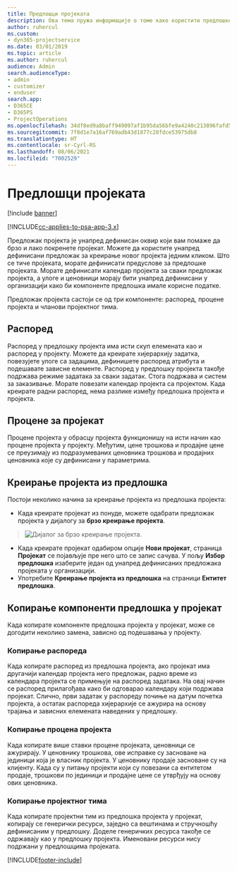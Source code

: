 ```yaml
---
title: Предлошци пројеката
description: Ова тема пружа информације о томе како користити предлошке пројекта за брзо подешавање пројекта.
author: ruhercul
ms.custom:
- dyn365-projectservice
ms.date: 03/01/2019
ms.topic: article
ms.author: ruhercul
audience: Admin
search.audienceType:
- admin
- customizer
- enduser
search.app:
- D365CE
- D365PS
- ProjectOperations
ms.openlocfilehash: 34df8ed9a8baff949097af1b95da56bfe9a4240c213896fafd5c7dcfcf580b6c
ms.sourcegitcommit: 7f8d1e7a16af769adb43d1877c28fdce53975db8
ms.translationtype: HT
ms.contentlocale: sr-Cyrl-RS
ms.lasthandoff: 08/06/2021
ms.locfileid: "7002529"
---
```

# <a name="project-templates"></a>Предлошци пројеката 

[!include [banner](../includes/psa-now-project-operations.md)]

[!INCLUDE[cc-applies-to-psa-app-3.x](../includes/cc-applies-to-psa-app-3x.md)]

Предложак пројекта је унапред дефинисан оквир који вам помаже да брзо и лако покренете пројекат. Можете да користите унапред дефинисани предложак за креирање новог пројекта једним кликом. Што се тиче пројеката, морате дефинисати предуслове за предлошке пројеката. Морате дефинисати календар пројекта за сваки предложак пројекта, а улоге и ценовници морају бити унапред дефинисани у организацији како би компоненте предлошка имале корисне податке.

Предложак пројекта састоји се од три компоненте: распоред, процене пројекта и чланови пројектног тима.

## <a name="schedule"></a>Распоред

Распоред у предлошку пројекта има исти скуп елемената као и распоред у пројекту. Можете да креирате хијерархију задатка, повезујете улоге са задацима, дефинишете распоред атрибута и подешавате зависне елементе. Распоред у предлошку пројекта такође подржава режиме задатака за сваки задатак. Стога подржава и систем за заказивање. Морате повезати календар пројекта са пројектом. Када креирате радни распоред, нема разлике између предлошка пројекта и пројекта.

## <a name="project-estimates"></a>Процене за пројекат

Процене пројекта у обрасцу пројекта функционишу на исти начин као процене пројекта у пројекту. Међутим, цене трошкова и продајне цене се преузимају из подразумеваних ценовника трошкова и продајних ценовника које су дефинисани у параметрима.

## <a name="creating-a-project-from-a-template"></a>Креирање пројекта из предлошка
 
Постоји неколико начина за креирање пројекта из предлошка пројекта:

- Када креирате пројекат из понуде, можете одабрати предложак пројекта у дијалогу за **брзо креирање пројекта**.

> ![Дијалог за брзо креирање пројекта.](media/project-11.png)

- Када креирате пројекат одабиром опције **Нови пројекат**, страница **Пројекат** се појављује пре него што се запис сачува. У пољу **Избор предлошка** изаберите један од унапред дефинисаних предложака пројеката у организацији.
- Употребите **Креирање пројекта из предлошка** на страници **Ентитет предлошка**.

## <a name="copying-components-of-template-to-project"></a>Копирање компоненти предлошка у пројекат

Када копирате компоненте предлошка пројекта у пројекат, може се догодити неколико замена, зависно од подешавања у пројекту.

### <a name="copying-the-schedule"></a>Копирање распореда

Када копирате распоред из предлошка пројекта, ако пројекат има другачији календар пројекта него предложак, радно време из календара пројекта се примењује на распоред задатака. На овај начин се распоред прилагођава како би одговарао календару који подржава пројекат. Слично, први задатак у распореду почиње на датум почетка пројекта, а остатак распореда хијерархије се ажурира на основу трајања и зависних елемената наведених у предлошку. 

### <a name="copying-project-estimates"></a>Копирање процена пројекта 

Када копирате више ставки процене пројеката, ценовници се ажурирају. У ценовнику трошкова, ове исправке су засноване на јединици која је власник пројекта. У ценовнику продаје засноване су на клијенту. Када су у питању пројекти који су повезани са ентитетом продаје, трошкови по јединици и продајне цене се утврђују на основу ових ценовника.

### <a name="copying-a-project-team"></a>Копирање пројектног тима

Када копирате пројектни тим из предлошка пројекта у пројекат, копирају се генерички ресурси, заједно са вештинама и стручношћу дефинисаним у предлошку. Доделе генеричких ресурса такође се одржавају као у предлошку пројекта. Именовани ресурси нису подржани у предлошцима пројеката.


[!INCLUDE[footer-include](../includes/footer-banner.md)]